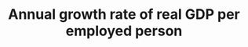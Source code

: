 ---
actual_indicator_available: Annual growth rate of business sector output per job
actual_indicator_available_description: The measure describes the relationship between
  real output and one measure of labor input involved in its production. Measures
  of growth in output per job show the changes from period to period in the amount
  of goods and services produced per job. They reflect the joint effects of many influences,
  including changes in technology; capital investment; level of output; utilization
  of capacity, energy, and materials; the organization of production; managerial skill;
  and the characteristics and effort of the work force.
comments_and_limitations: Business sector output is based on GDP, but includes only
  a subset of the goods and services included in GDP. The business sector comprises
  about 75 percent of GDP since it must exclude those portions of the economy for
  which productivity measures cannot be constructed. General government, the output
  of the employees of nonprofit institutions and private households, and the rental
  value of owner-occupied real estate are excluded.
data_non_statistical: false
date_metadata_updated: October 2017
date_of_national_source_publication: September 2017
goal_meta_link: http://unstats.un.org/sdgs/files/metadata-compilation/Metadata-Goal-8.pdf
graph: longitudinal
graph_title: US annual growth rate of business sector output per job
graph_type: line
has_metadata: true
indicator: 8.2.1
indicator_definition: 'This indicator is a measure of labour productivity growth,
  which is computed as the annual growth rate of: Gross Domestic Product (GDP) at
  market prices for the aggregate economy divided by total employment. Employment
  refers to the average number of persons with one or more paid jobs during the year.'
indicator_name: 'Annual growth rate of real GDP per employed person '
indicator_sort_order: 08-02-01
indicator_variable: output_per_job
layout: indicator
periodicity: Annual, quarterly available
permalink: /8-2-1/
published: true
rationale_interpretation: 'Economic growth in a country can be ascribed either to
  increased employment or to more production on average by those who are employed.
  The latter effect can be described through statistics on labour productivity and
  thereby it is a key measure of economic and labour market performance. '
reporting_status: complete
scheduled_update_by_national_source: March 2018 (Preliminary annual data published
  February 2018)
sdg_goal: 8
source_active_1: true
source_agency_staff_email_1: ITCinfo@bls.gov
source_agency_staff_name_1: BLS Division of International Technical Cooperation staff
source_agency_survey_dataset_1: U.S. Bureau of Labor Statistics
source_notes_1: null
source_title_1: null
source_url_1: http://www.bls.gov/lpc/
target: Achieve higher levels of economic productivity through diversification, technological
  upgrading and innovation, including through a focus on high-value-added and labour-intensive
  sectors.
target_id: '8.2'
time_period: 1947-2016 available
title: 'Annual growth rate of real GDP per employed person '
un_custodial_agency: 'ILO (Partnering Agencies: World Bank, UNSD)'
un_designated_tier: '1'
unit_of_measure: Percent change
us_method_of_computation: Output per job is calculated by dividing an index of real
  output by an index of the number of jobs of all persons, including employees, proprietors,
  and unpaid family workers.
variable_description: null
variable_notes: null
---
